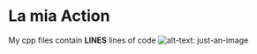# La mia Action
My cpp files contain **__LINES__** lines of code
![alt-text: just-an-image](https://cdn4.iconfinder.com/data/icons/avatars-xmas-giveaway/128/batman_hero_avatar_comics-512.png)